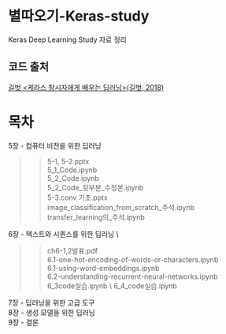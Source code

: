 # 별따오기-Keras-study

Keras Deep Learning Study 자료 정리

## 코드 출처
[길벗 <케라스 창시자에게 배우는 딥러닝>(길벗, 2018)](https://github.com/gilbutITbook/006975)


# 목차

5장 - 컴퓨터 비전을 위한 딥러닝 
  >> 5-1, 5-2.pptx \
  >> 5_1_Code.ipynb \
  >> 5_2_Code.ipynb \
  >> 5_2_Code_뒷부분_수정본.ipynb \
  >> 5-3.conv 기초.pptx \
  >> image_classification_from_scratch_주석.ipynb \
  >> transfer_learning의_주석.ipynb 

6장 - 텍스트와 시퀸스를 위한 딥러닝 \
  >> ch6-1,2발표.pdf \
  >> 6.1-one-hot-encoding-of-words-or-characters.ipynb \
  >> 6.1-using-word-embeddings.ipynb \
  >> 6.2-understanding-recurrent-neural-networks.ipynb \
  >> 6_3code실습.ipynb \ 
  >> 6_4_code실습.ipynb

7장 - 딥러닝을 위한 고급 도구 \
8장 - 생성 모델을 위한 딥러닝 \
9장 - 결론
